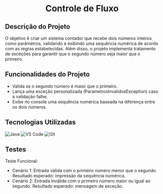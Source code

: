 <h1 align="center">Controle de Fluxo</h1>

## Descrição do Projeto

O objetivo é criar um sistema contador que recebe dois números inteiros como parâmetros, validando e exibindo uma sequência numérica de acordo com as regras estabelecidas. Além disso, o projeto implementa tratamento de exceções para garantir que o segundo número seja maior que o primeiro.

## Funcionalidades do Projeto

- Valida se o segundo número é maior que o primeiro.
- Lança uma exceção personalizada (ParametrosInvalidosException) caso a validação falhe.
- Exibe no console uma sequência numérica baseada na diferença entre os dois números.

## Tecnologias Utilizadas

![Java](https://img.shields.io/badge/Java-007396?style=for-the-badge&logo=java&logoColor=white)
![VS Code](https://img.shields.io/badge/VS_Code-007ACC?style=for-the-badge&logo=visualstudiocode&logoColor=white)
![Git](https://img.shields.io/badge/Git-F05032?style=for-the-badge&logo=git&logoColor=white)

## Testes

Teste Funcional:
- Cenário 1: Entrada válida com o primeiro número menor que o segundo. Resultado esperado: impressão da sequência numérica.
- Cenário 2: Entrada inválida com o primeiro número maior ou igual ao segundo. Resultado esperado: mensagem de exceção.
